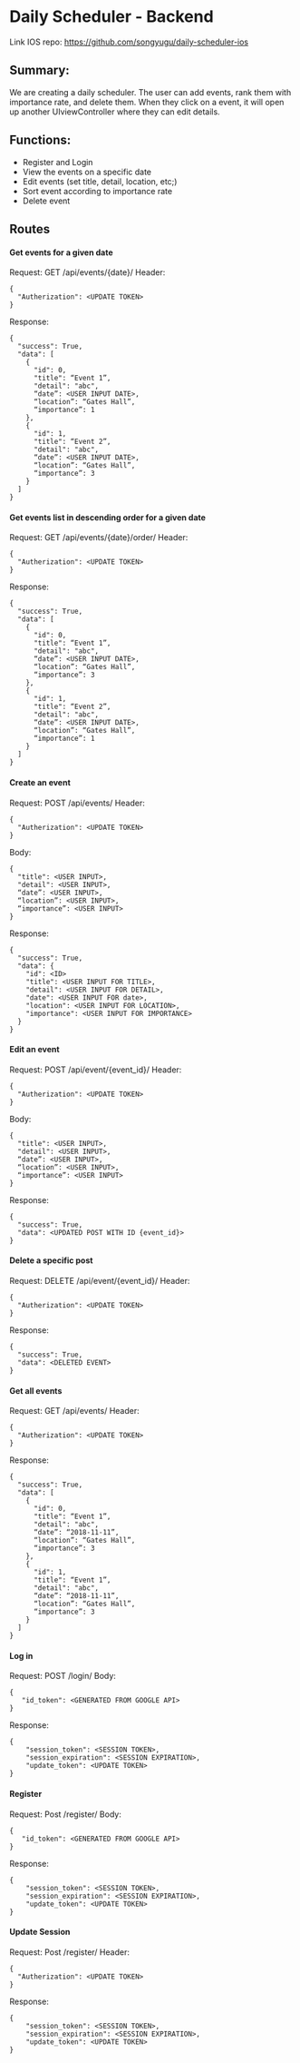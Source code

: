 # Daily Scheduler - Backend
Link IOS repo: https://github.com/songyugu/daily-scheduler-ios

## Summary: 
We are creating a daily scheduler. The user can add events, rank them with importance rate, and delete them. When they click on a event, it will open up another UIviewController where they can edit details. 

## Functions:
- Register and Login 
- View the events on a specific date
- Edit events (set title, detail, location, etc;)
- Sort event according to importance rate
- Delete event

## Routes
#### Get events for a given date
Request: GET /api/events/{date}/
Header:
```
{
  "Autherization": <UPDATE TOKEN> 
} 
```
Response:
```
{
  "success": True,
  "data": [
    {
      "id": 0,
      "title": “Event 1”,
      "detail": "abc",
      “date”: <USER INPUT DATE>,
      “location”: “Gates Hall”,
      “importance”: 1
    },
    {
      "id": 1,
      "title": “Event 2”,
      "detail": "abc",
      “date”: <USER INPUT DATE>,
      “location”: “Gates Hall”,
      “importance”: 3
    }
  ]
}
```

#### Get events list in descending order for a given date
Request: GET /api/events/{date}/order/
Header:
```
{
  "Autherization": <UPDATE TOKEN> 
} 
```
Response:
```
{
  "success": True,
  "data": [
    {
      "id": 0,
      "title": “Event 1”,
      "detail": "abc",
      “date”: <USER INPUT DATE>,
      “location”: “Gates Hall”,
      “importance”: 3
    },
    {
      "id": 1,
      "title": “Event 2”,
      "detail": "abc",
      “date”: <USER INPUT DATE>,
      “location”: “Gates Hall”,
      “importance”: 1
    }
  ]
}
```

#### Create an event
Request: POST /api/events/
Header:
```
{
  "Autherization": <UPDATE TOKEN> 
} 
```
Body:
```
{
  "title": <USER INPUT>,
  "detail": <USER INPUT>,
  “date”: <USER INPUT>,
  “location”: <USER INPUT>,
  “importance”: <USER INPUT>
}
```
Response:
```
{
  "success": True,
  "data": {
    "id": <ID>
    "title": <USER INPUT FOR TITLE>,
    "detail": <USER INPUT FOR DETAIL>,
    "date": <USER INPUT FOR date>,
    "location": <USER INPUT FOR LOCATION>,
    "importance": <USER INPUT FOR IMPORTANCE>
  }
}
```

#### Edit an event
Request: POST /api/event/{event_id}/
Header:
```
{
  "Autherization": <UPDATE TOKEN> 
} 
```
Body:
```
{
  "title": <USER INPUT>,
  "detail": <USER INPUT>,
  “date”: <USER INPUT>,
  “location”: <USER INPUT>,
  “importance”: <USER INPUT>
}
```
Response:
```
{
  "success": True,
  "data": <UPDATED POST WITH ID {event_id}>
}
```

#### Delete a specific post 
Request: DELETE /api/event/{event_id}/
Header:
```
{
  "Autherization": <UPDATE TOKEN> 
} 
```
Response: 
```
{
  "success": True,
  "data": <DELETED EVENT>
}
```

#### Get all events
Request: GET /api/events/
Header:
```
{
  "Autherization": <UPDATE TOKEN> 
} 
```
Response:
```
{
  "success": True,
  "data": [
    {
      "id": 0,
      "title": “Event 1”,
      "detail": "abc",
      “date”: “2018-11-11”,
      “location”: “Gates Hall”,
      “importance”: 3
    },
    {
      "id": 1,
      "title": “Event 1”,
      "detail": "abc",
      “date”: “2018-11-11”,
      “location”: “Gates Hall”,
      “importance”: 3
    }
  ]
}
```

#### Log in
Request: POST /login/
Body:
```
{
   "id_token": <GENERATED FROM GOOGLE API>
}
```
Response:
```
{
    "session_token": <SESSION TOKEN>,
    "session_expiration": <SESSION EXPIRATION>,
    "update_token": <UPDATE TOKEN>
}
```

#### Register
Request: Post /register/
Body:
```
{
   "id_token": <GENERATED FROM GOOGLE API>
}
```
Response:
```
{
    "session_token": <SESSION TOKEN>,
    "session_expiration": <SESSION EXPIRATION>,
    "update_token": <UPDATE TOKEN>
}
```

#### Update Session
Request: Post /register/
Header:
```
{
  "Autherization": <UPDATE TOKEN> 
} 
```
Response:
```
{
    "session_token": <SESSION TOKEN>,
    "session_expiration": <SESSION EXPIRATION>,
    "update_token": <UPDATE TOKEN>
}
```



